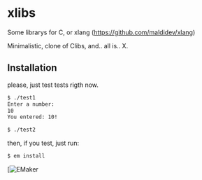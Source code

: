 # xlibs
Some librarys for C, or xlang (https://github.com/maldidev/xlang)


Minimalistic, clone of Clibs, and.. all is.. X.


## Installation
please, just test tests rigth now.
```bash
$ ./test1
Enter a number:
10
You entered: 10!
```

```bash
$ ./test2
```
then, if you test, just run:
```bash
$ em install
```
[![EMaker](https://github.com/maldidev/emaker)
